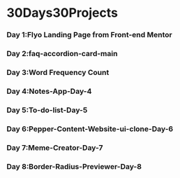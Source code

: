 # 30Days30Projects

### Day 1:Flyo Landing Page from Front-end Mentor

### Day 2:faq-accordion-card-main

### Day 3:Word Frequency Count

### Day 4:Notes-App-Day-4

### Day 5:To-do-list-Day-5

### Day 6:Pepper-Content-Website-ui-clone-Day-6

### Day 7:Meme-Creator-Day-7

### Day 8:Border-Radius-Previewer-Day-8
